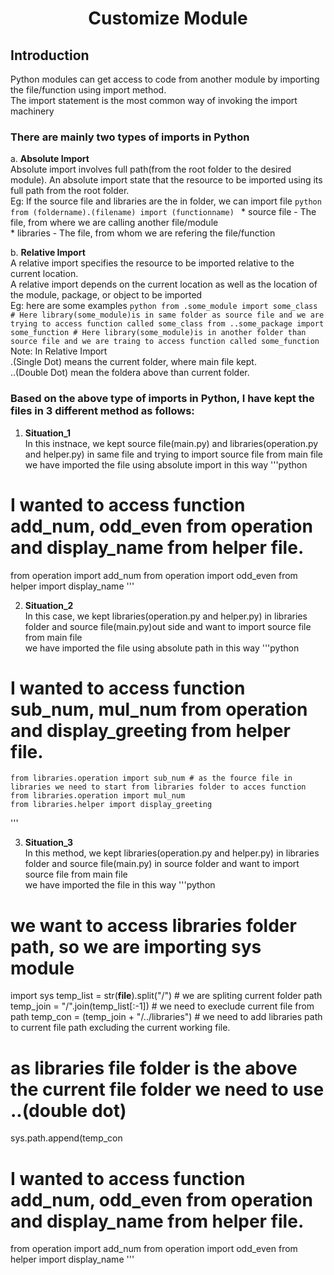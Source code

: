<h1 align="center">Customize Module </h1>

## Introduction
Python modules can get access to code from another module by importing the file/function using import method. <br />
The import statement is the most common way of invoking the import machinery <br />

### There are mainly two types of imports in Python

a. **Absolute Import** <br />
	Absolute import involves full path(from the root folder to the desired module). An absolute import state that the resource to be imported using its full path from the root folder. <br />
	Eg: If the source file and libraries are the in folder, 
	we can import file
	```python
	from (foldername).(filename) import (functionname)
	```
	* source file - The file, from where we are calling another file/module<br />
	* libraries - The file, from whom we are refering the file/function
	
b. **Relative Import** <br />
	A relative import specifies the resource to be imported relative to the current location. <br />
	A relative import depends on the current location as well as the location of the module, package, or object to be imported <br />
	Eg: here are some examples
	```python
	from .some_module import some_class # Here library(some_module)is in same folder as source file and we are trying to access function called some_class
	from ..some_package import some_function # Here library(some_module)is in another folder than source file and we are traing to access function called some_function
	```
	Note: In Relative Import <br />
	.(Single Dot) means the current folder, where main file kept.<br />
	..(Double Dot) mean the foldera above than current folder.
	
### Based on the above type of imports in Python, I have kept the files in 3 different method as follows: <br />

   1. **Situation_1** <br /> 
   In this instnace, we kept source file(main.py) and libraries(operation.py and helper.py) in same file and trying to import source file from main file <br />
   we have imported the file using absolute import in this way
   '''python
   # I wanted to access function add_num, odd_even from operation and display_name from helper file.
   from operation import add_num
   from operation import odd_even
   from helper import display_name
   '''
   
   2. **Situation_2** <br />
   In this case, we kept libraries(operation.py and helper.py) in libraries folder and source file(main.py)out side and want to import source file from main file <br />
   we have imported the file using absolute path in this way
   '''python
   # I wanted to access function sub_num, mul_num from operation and display_greeting from helper file.
	from libraries.operation import sub_num # as the fource file in libraries we need to start from libraries folder to acces function
	from libraries.operation import mul_num
	from libraries.helper import display_greeting
   '''
   
   3. **Situation_3** <br />
   In this method, we kept libraries(operation.py and helper.py) in libraries folder and source file(main.py) in source folder and want to import source file from main file <br />
   we have imported the file in this way
   '''python
   # we want to access libraries folder path, so we are importing sys module
   import sys 
   temp_list = str(__file__).split("/") # we are spliting current folder path
   temp_join = "/".join(temp_list[:-1]) # we need to execlude current file from path
   temp_con = (temp_join + "/../libraries") # we need to add libraries path to current file path excluding the current working file.
   # as libraries file folder is the above the current file folder we need to use ..(double dot)
   sys.path.append(temp_con
   # I wanted to access function add_num, odd_even from operation and display_name from helper file.
   from operation import add_num
   from operation import odd_even
   from helper import display_name
   '''
